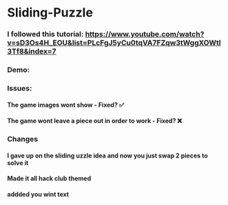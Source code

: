 # Sliding-Puzzle

### I followed this tutorial: https://www.youtube.com/watch?v=sD3Os4H_EOU&list=PLcFgJ5yCu0tqVA7FZqw3tWggXOWtI3Tf8&index=7
### Demo:

### Issues:
#### The game images wont show - Fixed? ✅
#### The game wont leave a piece out in order to work - Fixed? ❌

### Changes
#### I gave up on the sliding uzzle idea and now you just swap 2 pieces to solve it
#### Made it all hack club themed
#### addded you wint text
